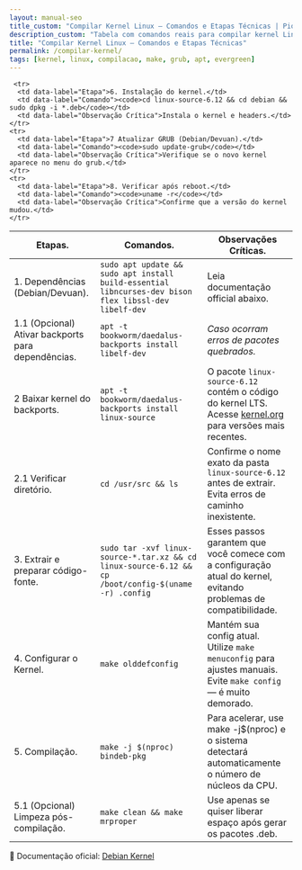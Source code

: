 ```yaml
---
layout: manual-seo
title_custom: "Compilar Kernel Linux — Comandos e Etapas Técnicas | Piolinux"
description_custom: "Tabela com comandos reais para compilar kernel Linux: dependências, configuração, make -j$(nproc), instalação e atualização do GRUB."
title: "Compilar Kernel Linux — Comandos e Etapas Técnicas"
permalink: /compilar-kernel/
tags: [kernel, linux, compilacao, make, grub, apt, evergreen]
---
```








<section class="post-content">

<table class="evergreen-table">
  <thead>
    <tr>
      <th>Etapas.</th>
      <th>Comandos.</th>
      <th>Observações Críticas.</th>
    </tr>
  </thead>
  <tbody>
    <tr>
      <td data-label="Etapa">1. Dependências (Debian/Devuan).</td>
      <td data-label="Comando"><code>sudo apt update && sudo apt install build-essential libncurses-dev bison flex libssl-dev libelf-dev</code></td>
      <td data-label="Observação Crítica">Leia documentação official abaixo.</td>
    </tr>
    <tr>
      <td data-label="Etapa">1.1 (Opcional) Ativar backports para dependências.</td>
      <td data-label="Comando"><code>apt -t bookworm/daedalus-backports install libelf-dev</code></td>
     <td data-label="Observação Crítica"><em>Caso ocorram erros de pacotes quebrados.</em></td>
    </tr>
    <tr>
      <td data-label="Etapa">2 Baixar kernel do backports.</td>
      <td data-label="Comando"><code>apt -t bookworm/daedalus-backports install linux-source</code></td>
      <td data-label="Observação Crítica">O pacote <code>linux-source-6.12</code> contém o código do kernel LTS. Acesse <a href="https://kernel.org" target="_blank">kernel.org</a> para versões mais recentes.</td>
    </tr>
    <tr>
      <td data-label="Etapa">2.1 Verificar diretório.</td>
      <td data-label="Comando"><code>cd /usr/src && ls</code></td>
      <td data-label="Observação Crítica">Confirme o nome exato da pasta <code>linux-source-6.12 </code> antes de extrair. Evita erros de caminho inexistente.</td>
    </tr>
    <tr>
      <td data-label="Etapa">3. Extrair e preparar código-fonte.</td>
      <td data-label="Comando"><code>sudo tar -xvf linux-source-*.tar.xz && cd linux-source-6.12 && cp /boot/config-$(uname -r) .config</code></td>
      <td data-label="Observação Crítica">Esses passos garantem que você comece com a configuração atual do kernel, evitando problemas de compatibilidade.</td>
    </tr>
    <tr>
      <td data-label="Etapa">4. Configurar o Kernel.</td>
      <td data-label="Comando"><code>make olddefconfig</code></td>
      <td data-label="Observação Crítica">Mantém sua config atual. Utilize <code>make menuconfig</code> para ajustes manuais. Evite <code>make config</code> — é muito demorado.</td>
    </tr>
    <tr>
      <td data-label="Etapa">5. Compilação.</td>
      <td data-label="Comando"><code>make -j $(nproc) bindeb-pkg </code></td>
      <td data-label="Observação Crítica">Para acelerar, use make -j$(nproc) e o sistema detectará automaticamente o número de núcleos da CPU.</td>
    </tr>
<tr>
  <td data-label="Etapa">5.1 (Opcional) Limpeza pós-compilação.</td>
  <td data-label="Comando"><code>make clean && make mrproper</code></td>
  <td data-label="Observação Crítica">Use apenas se quiser liberar espaço após gerar os pacotes .deb.</td>
</tr>

    
     <tr>
      <td data-label="Etapa">6. Instalação do kernel.</td>
      <td data-label="Comando"><code>cd linux-source-6.12 && cd debian && sudo dpkg -i *.deb</code></td>
      <td data-label="Observação Crítica">Instala o kernel e headers.</td>
    </tr>
    <tr>
      <td data-label="Etapa">7 Atualizar GRUB (Debian/Devuan).</td>
      <td data-label="Comando"><code>sudo update-grub</code></td>
      <td data-label="Observação Crítica">Verifique se o novo kernel aparece no menu do grub.</td>
    </tr>
    <tr>
      <td data-label="Etapa">8. Verificar após reboot.</td>
      <td data-label="Comando"><code>uname -r</code></td>
      <td data-label="Observação Crítica">Confirme que a versão do kernel mudou.</td>
    </tr>
  </tbody>
</table>

<p>📘 Documentação oficial: <a href="https://kernel-team.pages.debian.net/kernel-handbook/ch-common-tasks.html#s-kernel-org-package" target="_blank">Debian Kernel</a></p>

</section>







